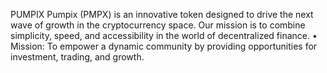 PUMPIX
Pumpix (PMPX) is an innovative token designed to drive the next wave of growth in the cryptocurrency space. Our mission is to combine simplicity, speed, and accessibility in the world of decentralized finance.  • Mission: To empower a dynamic community by providing opportunities for investment, trading, and growth.

